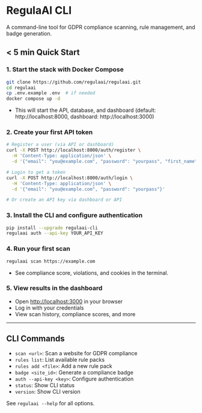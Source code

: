 # RegulaAI CLI

A command-line tool for GDPR compliance scanning, rule management, and badge generation.

## < 5 min Quick Start

### 1. Start the stack with Docker Compose

```bash
git clone https://github.com/regulaai/regulaai.git
cd regulaai
cp .env.example .env  # if needed
docker compose up -d
```

- This will start the API, database, and dashboard (default: http://localhost:8000, dashboard: http://localhost:3000)

### 2. Create your first API token

```bash
# Register a user (via API or dashboard)
curl -X POST http://localhost:8000/auth/register \
  -H 'Content-Type: application/json' \
  -d '{"email": "you@example.com", "password": "yourpass", "first_name": "You", "last_name": "User", "organisation_name": "YourOrg"}'

# Login to get a token
curl -X POST http://localhost:8000/auth/login \
  -H 'Content-Type: application/json' \
  -d '{"email": "you@example.com", "password": "yourpass"}'

# Or create an API key via dashboard or API
```

### 3. Install the CLI and configure authentication

```bash
pip install --upgrade regulaai-cli
regulaai auth --api-key YOUR_API_KEY
```

### 4. Run your first scan

```bash
regulaai scan https://example.com
```

- See compliance score, violations, and cookies in the terminal.

### 5. View results in the dashboard

- Open [http://localhost:3000](http://localhost:3000) in your browser
- Log in with your credentials
- View scan history, compliance scores, and more

---

## CLI Commands

- `scan <url>`: Scan a website for GDPR compliance
- `rules list`: List available rule packs
- `rules add <file>`: Add a new rule pack
- `badge <site_id>`: Generate a compliance badge
- `auth --api-key <key>`: Configure authentication
- `status`: Show CLI status
- `version`: Show CLI version

See `regulaai --help` for all options. 